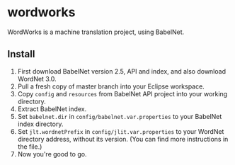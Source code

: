 # wordworks
WordWorks is a machine translation project, using BabelNet.

## Install
1. First download BabelNet version 2.5, API and index, and also download WordNet 3.0.
2. Pull a fresh copy of master branch into your Eclipse workspace.
3. Copy `config` and `resources` from BabelNet API project into your working directory.
4. Extract BabelNet index.
5. Set `babelnet.dir` in `config/babelnet.var.properties` to your BabelNet index directory.
6. Set `jlt.wordnetPrefix` in `config/jlit.var.properties` to your WordNet directory address, without its version. (You can find more instructions in the file.)
7. Now you're good to go.
